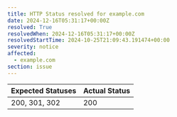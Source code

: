 ```yaml
---
title: HTTP Status resolved for example.com
date: 2024-12-16T05:31:17+00:00Z
resolved: True
resolvedWhen: 2024-12-16T05:31:17+00:00Z
resolvedStartTime: 2024-10-25T21:09:43.191474+00:00
severity: notice
affected:
  - example.com
section: issue
---
```


| Expected Statuses | Actual Status  |
|-------------------|----------------|
| 200, 301, 302 | 200 |
